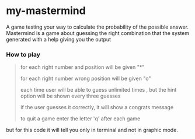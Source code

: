 # my-mastermind

A game testing your way to calculate the probability of the possible answer.
Mastermind is a game
about guessing the right combination
that the system generated with a help giving you the output

### How to play

>for each right number and position will be given "*"
> 
>for each right number wrong position will be given "o"
> 
>each time user will be able to guess unlimited times
>, but the hint option will be shown every three guesses
> 
>if the user guesses it correctly, it will show a congrats message
> 
>to quit a game enter the letter 'q' after each game

but for this code it will tell you only in terminal and not in graphic mode.

